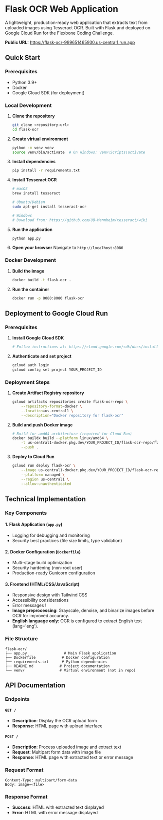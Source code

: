 # Flask OCR Web Application

A lightweight, production-ready web application that extracts text from uploaded images using Tesseract OCR. Built with Flask and deployed on Google Cloud Run for the Flexbone Coding Challenge.

**Public URL:** https://flask-ocr-999651465930.us-central1.run.app

## Quick Start

### Prerequisites

- Python 3.9+
- Docker
- Google Cloud SDK (for deployment)

### Local Development

1. **Clone the repository**
   ```bash
   git clone <repository-url>
   cd flask-ocr
   ```

2. **Create virtual environment**
   ```bash
   python -m venv venv
   source venv/bin/activate  # On Windows: venv\Scripts\activate
   ```

3. **Install dependencies**
   ```bash
   pip install -r requirements.txt
   ```

4. **Install Tesseract OCR**
   ```bash
   # macOS
   brew install tesseract
   
   # Ubuntu/Debian
   sudo apt-get install tesseract-ocr
   
   # Windows
   # Download from: https://github.com/UB-Mannheim/tesseract/wiki
   ```

5. **Run the application**
   ```bash
   python app.py
   ```

6. **Open your browser**
   Navigate to `http://localhost:8080`

### Docker Development

1. **Build the image**
   ```bash
   docker build -t flask-ocr .
   ```

2. **Run the container**
   ```bash
   docker run -p 8080:8080 flask-ocr
   ```

## Deployment to Google Cloud Run

### Prerequisites

1. **Install Google Cloud SDK**
   ```bash
   # Follow instructions at: https://cloud.google.com/sdk/docs/install
   ```

2. **Authenticate and set project**
   ```bash
   gcloud auth login
   gcloud config set project YOUR_PROJECT_ID
   ```

### Deployment Steps

1. **Create Artifact Registry repository**
   ```bash
   gcloud artifacts repositories create flask-ocr-repo \
       --repository-format=docker \
       --location=us-central1 \
       --description="Docker repository for flask-ocr"
   ```

2. **Build and push Docker image**
   ```bash
   # Build for amd64 architecture (required for Cloud Run)
   docker buildx build --platform linux/amd64 \
       -t us-central1-docker.pkg.dev/YOUR_PROJECT_ID/flask-ocr-repo/flask-ocr:latest \
       --push .
   ```

3. **Deploy to Cloud Run**
   ```bash
   gcloud run deploy flask-ocr \
       --image us-central1-docker.pkg.dev/YOUR_PROJECT_ID/flask-ocr-repo/flask-ocr:latest \
       --platform managed \
       --region us-central1 \
       --allow-unauthenticated
   ```

## Technical Implementation

### Key Components

#### 1. **Flask Application (`app.py`)**
- Logging for debugging and monitoring
- Security best practices (file size limits, type validation)

#### 2. **Docker Configuration (`Dockerfile`)**
- Multi-stage build optimization
- Security hardening (non-root user)
- Production-ready Gunicorn configuration

#### 3. **Frontend (HTML/CSS/JavaScript)**
- Responsive design with Tailwind CSS
- Accessibility considerations
- Error messages !
- **Image preprocessing**: Grayscale, denoise, and binarize images before OCR for improved accuracy.
- **English language only**: OCR is configured to extract English text (lang='eng').

### File Structure

```
flask-ocr/
├── app.py                 # Main Flask application
├── Dockerfile            # Docker configuration
├── requirements.txt      # Python dependencies
├── README.md            # Project documentation
└── venv/                # Virtual environment (not in repo)
```

## API Documentation

### Endpoints

#### `GET /`
- **Description**: Display the OCR upload form
- **Response**: HTML page with upload interface

#### `POST /`
- **Description**: Process uploaded image and extract text
- **Request**: Multipart form data with image file
- **Response**: HTML page with extracted text or error message

### Request Format
```
Content-Type: multipart/form-data
Body: image=<file>
```

### Response Format
- **Success**: HTML with extracted text displayed
- **Error**: HTML with error message displayed